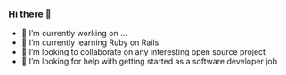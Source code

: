 ### Hi there 👋

- 🔭 I’m currently working on ...
- 🌱 I’m currently learning Ruby on Rails 
- 👯 I’m looking to collaborate on any interesting open source project
- 🤔 I’m looking for help with getting started as a software developer job
